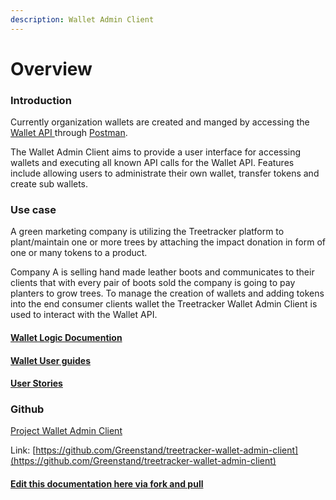 ```yaml
---
description: Wallet Admin Client
---
```


# Overview

### Introduction

Currently organization wallets are created and manged by accessing the [Wallet API ](https://github.com/Greenstand/treetracker-wallet-api)through [Postman](https://greenstand.org/devbox/wallet-api-postman-setup).&#x20;

The Wallet Admin Client aims to provide a user interface for accessing wallets and executing all known API calls for the Wallet API. Features include allowing users to administrate their own wallet, transfer tokens and create sub wallets.

### Use case

A green marketing company is utilizing the Treetracker platform to plant/maintain one or more trees by attaching the impact donation in form of one or many tokens to a product.&#x20;

Company A is selling hand made leather boots and communicates to their clients that with every pair of boots sold the company is going to pay planters to grow trees. To manage the creation of wallets and adding tokens into the end consumer clients wallet the Treetracker Wallet Admin Client is used to interact with the Wallet API.

#### [Wallet Logic Documention](https://docs.google.com/document/d/1u4PSFrO_SCGPq2HI1fl_JfrRaOxMn4pFyjbT50C5Bt4/edit)
#### [Wallet User guides](https://greenstand.org/docs/user-guides/walletapihow.php)

#### [User Stories](https://docs.google.com/document/d/1IF4fe4_BC319aoBKBW5LV2pypyDTy4K8qe1qqHexQ1Y/edit?usp=sharing)

### Github

[Project Wallet Admin Client](https://github.com/orgs/Greenstand/projects/75/views/1)

Link: [https://github.com/Greenstand/treetracker-wallet-admin-client](https://github.com/Greenstand/treetracker-wallet-admin-client)

#### [Edit this documentation here via fork and pull](https://github.com/Greenstand/greenstand-documentation/blob/97c41ab1723842b704f5f73b63a13fdb88b92802/wallet-admin/development/README.md?plain=1#L2)
